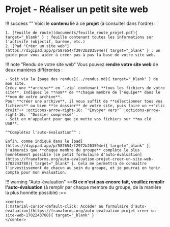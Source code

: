 # Projet - Réaliser un petit site web

!!! success ""
    Voici le **contenu** lié à ce **projet** (à consulter dans l'ordre) :

    1. [Feuille de route](documents/feuille_route_projet.pdf){ target="_blank" } : feuille contenant toutes les informations sur l'activité (objectif, barème, etc.)
    2. [Pad "Créer un site web"](https://digipad.app/p/587654/f2972b203594e){ target="_blank" } : un guide pour vous aider à créer pas à pas la base de votre site web.

!!! note "Rendu de votre site web"
    Vous pouvez **rendre votre site web** de deux manières différentes :
    
    - Soit via la [page des rendus](../rendus.md){ target="_blank" } de mon site.
    Créez une **archive** en `.zip` contenant **tous les fichiers de votre site**. Indiquez le **nom** de **chaque membre de l'équipe** dans le **nom de votre archive**.    
    Pour **créer une archive**, il vous suffit de **sélectionner tous vos fichiers** ou bien **le dossier** de votre site, puis faire un ++"clic droit"++ :octicons-arrow-right-16: `"Envoyer vers"` :octicons-arrow-right-16: `"Dossier compressé"`.
    - Soit en m'appelant pour que je mette vos fichiers sur **ma clé USB**.

    ^^Complétez l'auto-évaluation^^ :

    Enfin, comme indiqué dans le [pad](https://digipad.app/p/587654/f2972b203594e){ target="_blank" }, j'aimerais que **chaque membre du groupe** complète le plus honnêtement possible [ce petit formulaire d'auto-évaluation](https://framaforms.org/auto-evaluation-projet-creer-un-site-web-1702243780){ target="_blank" }. Cela me permettra de connaître l'investissement de chacun au sein du groupe, et je pourrai en tenir compte pour mon évaluation.

!!! warning "Auto-évaluation"
    ==**Si ce n'est pas encore fait, veuillez remplir l'auto-évaluation** (à remplir par chaque membre du groupe, de la manière la plus honnête possible) :==

    <center>
    [:material-cursor-default-click: Accéder au formulaire d'auto-évaluation](https://framaforms.org/auto-evaluation-projet-creer-un-site-web-1702243780){ target="_blank" }
    </center>